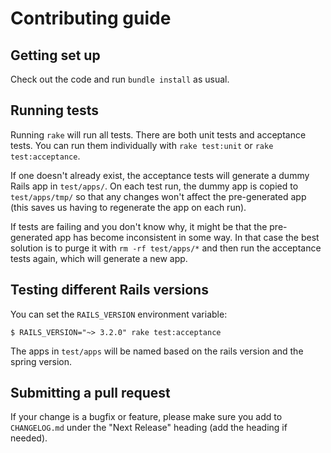 # Contributing guide

## Getting set up

Check out the code and run `bundle install` as usual.

## Running tests

Running `rake` will run all tests. There are both unit tests and
acceptance tests. You can run them individually with `rake test:unit` or
`rake test:acceptance`.

If one doesn't already exist, the acceptance tests will generate a dummy
Rails app in `test/apps/`. On each test run, the dummy app is copied to
`test/apps/tmp/` so that any changes won't affect the pre-generated app
(this saves us having to regenerate the app on each run).

If tests are failing and you don't know why, it might be that the
pre-generated app has become inconsistent in some way. In that case the
best solution is to purge it with `rm -rf test/apps/*` and then run the
acceptance tests again, which will generate a new app.

## Testing different Rails versions

You can set the `RAILS_VERSION` environment variable:

```
$ RAILS_VERSION="~> 3.2.0" rake test:acceptance
```

The apps in `test/apps` will be named based on the rails version and the
spring version.

## Submitting a pull request

If your change is a bugfix or feature, please make sure you add to
`CHANGELOG.md` under the "Next Release" heading (add the heading if
needed).
